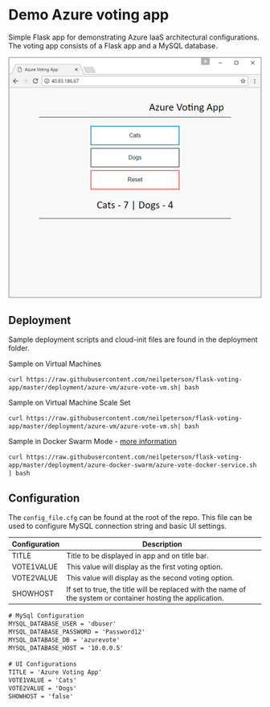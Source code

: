 # Demo Azure voting app

Simple Flask app for demonstrating Azure IaaS architectural configurations. The voting app consists of a Flask app and a MySQL database.

![](./readme-media/vote-app.png)

## Deployment

Sample deployment scripts and cloud-init files are found in the deployment folder.

Sample on Virtual Machines

```
curl https://raw.githubusercontent.com/neilpeterson/flask-voting-app/master/deployment/azure-vm/azure-vote-vm.sh| bash
```

Sample on Virtual Machine Scale Set

```
curl https://raw.githubusercontent.com/neilpeterson/flask-voting-app/master/deployment/azure-vm/azure-vote-vm.sh| bash
```

Sample in Docker Swarm Mode - [more information](./deployment/azure-docker-swarm)

```
curl https://raw.githubusercontent.com/neilpeterson/flask-voting-app/master/deployment/azure-docker-swarm/azure-vote-docker-service.sh | bash
```

## Configuration

The `config_file.cfg` can be found at the root of the repo. This file can be used to configure MySQL connection string and basic UI settings.

| Configuration | Description |
|----|----|
| TITLE | Title to be displayed in app and on title bar. |
| VOTE1VALUE | This value will display as the first voting option. |
| VOTE2VALUE| This value will display as the second voting option. |
| SHOWHOST | If set to true, the title will be replaced with the name of the system or container hosting the application.  |

```
# MySql Configuration
MYSQL_DATABASE_USER = 'dbuser'
MYSQL_DATABASE_PASSWORD = 'Password12'
MYSQL_DATABASE_DB = 'azurevote'
MYSQL_DATABASE_HOST = '10.0.0.5'

# UI Configurations
TITLE = 'Azure Voting App'
VOTE1VALUE = 'Cats'
VOTE2VALUE = 'Dogs'
SHOWHOST = 'false'
```